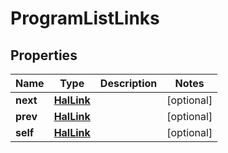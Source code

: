 
# ProgramListLinks

## Properties
Name | Type | Description | Notes
------------ | ------------- | ------------- | -------------
**next** | [**HalLink**](HalLink.md) |  |  [optional]
**prev** | [**HalLink**](HalLink.md) |  |  [optional]
**self** | [**HalLink**](HalLink.md) |  |  [optional]



